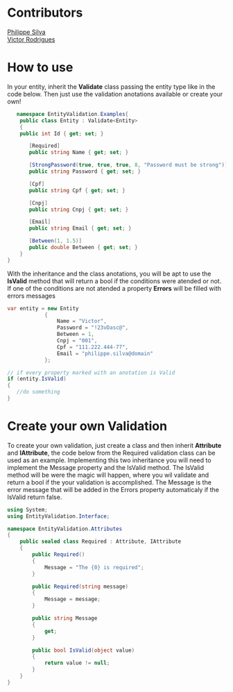 # Contributors

[Philippe Silva](https://github.com/philippesilva)  
[Victor Rodrigues](https://github.com/victorgare)  

# How to use

In your entity, inherit the **Validate** class passing the entity type like in the code below. Then just use the validation anotations available or create your own!

``` csharp
   namespace EntityValidation.Examples{
	public class Entity : Validate<Entity>
	{
	public int Id { get; set; }

       [Required]
       public string Name { get; set; }

       [StrongPassword(true, true, true, 8, "Password must be strong")]
       public string Password { get; set; }

       [Cpf]
       public string Cpf { get; set; }

       [Cnpj]
       public string Cnpj { get; set; }

       [Email]
       public string Email { get; set; }

       [Between(1, 1.5)]
       public double Between { get; set; }
	}
}
```

With the inheritance and the class anotations, you will be apt to use the **IsValid** method that will return a bool if the conditions were atended or not. If one of the conditions are not atended a property **Errors** will be filled with errors messages

```csharp
var entity = new Entity
            {
                Name = "Victor",
                Password = "!23vDasc@",
                Between = 1,
                Cnpj = "001",
                Cpf = "111.222.444-77",
                Email = "philippe.silva@domain"
            };

// if every property marked with an anotation is Valid
if (entity.IsValid)
{
   //do something   
}
```

# Create your own Validation

To create your own validation, just create a class and then inherit **Attribute** and **IAttribute**, the code below from the Required validation class can be used as an example. Implementing this two inheritance you will need to implement the Message property and the IsValid method. The IsValid method will be were the magic will happen, where you wil validate and return a bool if the your validation is accomplished. The Message is the error message that will be added in the Errors property automaticaly if the IsValid return false.

```csharp
using System;
using EntityValidation.Interface;

namespace EntityValidation.Attributes
{
    public sealed class Required : Attribute, IAttribute
    {
        public Required()
        {
            Message = "The {0} is required";
        }

        public Required(string message)
        {
            Message = message;
        }

        public string Message
        {
            get;
        }

        public bool IsValid(object value)
        {
            return value != null;
        }
    }
}
```
